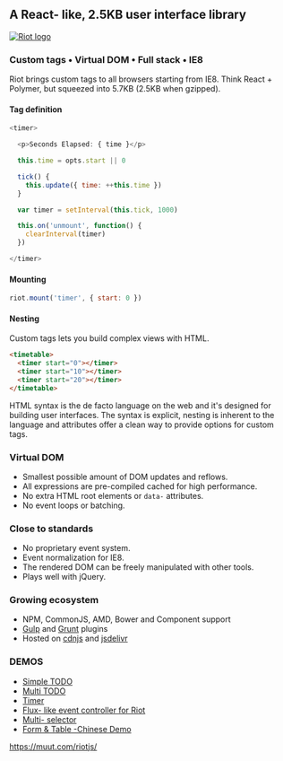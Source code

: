 
## A React- like, 2.5KB user interface library

[![Riot logo](doc/logo/riot480x.png)](https://muut.com/riotjs/)

### Custom tags • Virtual DOM • Full stack • IE8

Riot brings custom tags to all browsers starting from IE8. Think React + Polymer, but squeezed into 5.7KB (2.5KB when gzipped).


#### Tag definition

``` javascript
<timer>

  <p>Seconds Elapsed: { time }</p>

  this.time = opts.start || 0

  tick() {
    this.update({ time: ++this.time })
  }

  var timer = setInterval(this.tick, 1000)

  this.on('unmount', function() {
    clearInterval(timer)
  })

</timer>
```

#### Mounting

``` javascript
riot.mount('timer', { start: 0 })
```

#### Nesting

Custom tags lets you build complex views with HTML.

``` html
<timetable>
  <timer start="0"></timer>
  <timer start="10"></timer>
  <timer start="20"></timer>
</timetable>
```

HTML syntax is the de facto language on the web and it's designed for building user interfaces. The syntax is explicit, nesting is inherent to the language and attributes offer a clean way to provide options for custom tags.


### Virtual DOM
- Smallest possible amount of DOM updates and reflows.
- All expressions are pre-compiled cached for high performance.
- No extra HTML root elements or `data-` attributes.
- No event loops or batching.


### Close to standards
- No proprietary event system.
- Event normalization for IE8.
- The rendered DOM can be freely manipulated with other tools.
- Plays well with jQuery.


### Growing ecosystem
- NPM, CommonJS, AMD, Bower and Component support
- [Gulp](https://github.com/e-jigsaw/gulp-riot) and [Grunt](https://github.com/ariesjia/grunt-riot) plugins
- Hosted on [cdnjs](https://cdnjs.com/libraries/riot) and [jsdelivr](http://www.jsdelivr.com/#!riot)


### DEMOS
- [Simple TODO](https://muut.com/riotjs/dist/demo/)
- [Multi TODO](http://plnkr.co/edit/UZ2BfP?p=preview)
- [Timer](http://jsfiddle.net/gnumanth/h9kuozp5/)
- [Flux- like event controller for Riot](https://github.com/jimsparkman/RiotControl)
- [Multi- selector](http://plnkr.co/edit/NmcxgZ?p=preview)
- [Form & Table -Chinese Demo](https://github.com/cheft/cheftjs.git)

https://muut.com/riotjs/

